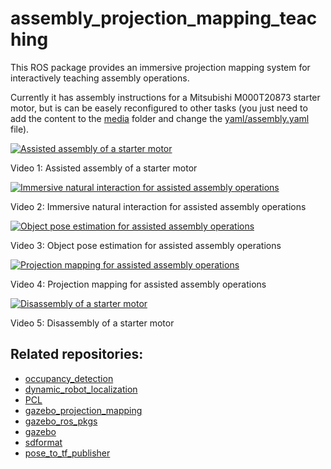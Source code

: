 # assembly_projection_mapping_teaching

This ROS package provides an immersive projection mapping system for interactively teaching assembly operations.

Currently it has assembly instructions for a Mitsubishi M000T20873 starter motor, but is can be easely reconfigured to other tasks (you just need to add the content to the [media](media) folder and change the [yaml/assembly.yaml](yaml/assembly.yaml) file).


[![Assisted assembly of a starter motor](http://img.youtube.com/vi/KWiw9Gbkx2I/maxresdefault.jpg)](http://www.youtube.com/watch?v=KWiw9Gbkx2I)

Video 1: Assisted assembly of a starter motor


[![Immersive natural interaction for assisted assembly operations](http://img.youtube.com/vi/pYHGaGZzmJw/maxresdefault.jpg)](http://www.youtube.com/watch?v=pYHGaGZzmJw)

Video 2: Immersive natural interaction for assisted assembly operations


[![Object pose estimation for assisted assembly operations](http://img.youtube.com/vi/T3LxWRKC4OM/maxresdefault.jpg)](http://www.youtube.com/watch?v=T3LxWRKC4OM)

Video 3: Object pose estimation for assisted assembly operations


[![Projection mapping for assisted assembly operations](http://img.youtube.com/vi/vfYDPL8DXGY/maxresdefault.jpg)](http://www.youtube.com/watch?v=vfYDPL8DXGY)

Video 4: Projection mapping for assisted assembly operations


[![Disassembly of a starter motor](http://img.youtube.com/vi/USEo3qots5g/maxresdefault.jpg)](http://www.youtube.com/watch?v=USEo3qots5g)

Video 5: Disassembly of a starter motor


## Related repositories:

- [occupancy_detection](https://github.com/carlosmccosta/occupancy_detection)
- [dynamic_robot_localization](https://github.com/carlosmccosta/dynamic_robot_localization)
- [PCL](https://github.com/carlosmccosta/pcl)
- [gazebo_projection_mapping](https://github.com/inesc-tec-robotics/gazebo_projection_mapping)
- [gazebo_ros_pkgs](https://github.com/carlosmccosta/gazebo_ros_pkgs)
- [gazebo](https://bitbucket.org/carlosmccosta/gazebo/branch/camera_intrinsics)
- [sdformat](https://bitbucket.org/carlosmccosta/sdformat/branch/camera_intrinsics)
- [pose_to_tf_publisher](https://github.com/carlosmccosta/pose_to_tf_publisher)
